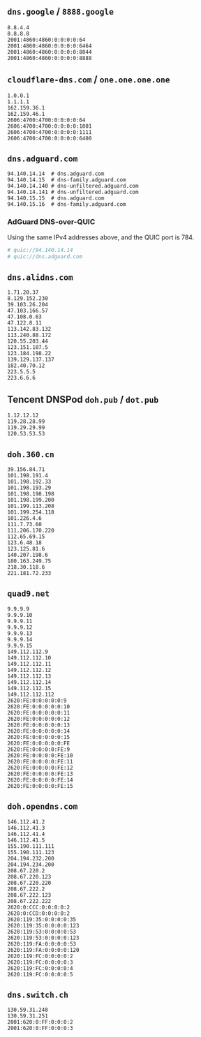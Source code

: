 ## `dns.google` / `8888.google`

```
8.8.4.4
8.8.8.8
2001:4860:4860:0:0:0:0:64
2001:4860:4860:0:0:0:0:6464
2001:4860:4860:0:0:0:0:8844
2001:4860:4860:0:0:0:0:8888
```

## `cloudflare-dns.com` / `one.one.one.one`

```
1.0.0.1
1.1.1.1
162.159.36.1
162.159.46.1
2606:4700:4700:0:0:0:0:64
2606:4700:4700:0:0:0:0:1001
2606:4700:4700:0:0:0:0:1111
2606:4700:4700:0:0:0:0:6400
```

## `dns.adguard.com`

```
94.140.14.14  # dns.adguard.com
94.140.14.15  # dns-family.adguard.com
94.140.14.140 # dns-unfiltered.adguard.com
94.140.14.141 # dns-unfiltered.adguard.com
94.140.15.15  # dns.adguard.com
94.140.15.16  # dns-family.adguard.com
```

### AdGuard DNS-over-QUIC

Using the same IPv4 addresses above, and the QUIC port is 784.

```bash
# quic://94.140.14.14
# quic://dns.adguard.com

```


## `dns.alidns.com`

```
1.71.20.37
8.129.152.230
39.103.26.204
47.103.166.57
47.108.0.63
47.122.8.11
113.142.83.132
113.240.88.172
120.55.203.44
123.151.107.5
123.184.198.22
139.129.137.137
182.40.70.12
223.5.5.5
223.6.6.6
```

## Tencent DNSPod `doh.pub` / `dot.pub`

```
1.12.12.12
119.28.28.99
119.29.29.99
120.53.53.53
```

## `doh.360.cn`

```
39.156.84.71
101.198.191.4
101.198.192.33
101.198.193.29
101.198.198.198
101.198.199.200
101.199.113.208
101.199.254.118
101.226.4.6
111.7.73.60
111.206.170.220
112.65.69.15
123.6.48.18
123.125.81.6
140.207.198.6
180.163.249.75
218.30.118.6
221.181.72.233
```

## `quad9.net`

```
9.9.9.9
9.9.9.10
9.9.9.11
9.9.9.12
9.9.9.13
9.9.9.14
9.9.9.15
149.112.112.9
149.112.112.10
149.112.112.11
149.112.112.12
149.112.112.13
149.112.112.14
149.112.112.15
149.112.112.112
2620:FE:0:0:0:0:0:9
2620:FE:0:0:0:0:0:10
2620:FE:0:0:0:0:0:11
2620:FE:0:0:0:0:0:12
2620:FE:0:0:0:0:0:13
2620:FE:0:0:0:0:0:14
2620:FE:0:0:0:0:0:15
2620:FE:0:0:0:0:0:FE
2620:FE:0:0:0:0:FE:9
2620:FE:0:0:0:0:FE:10
2620:FE:0:0:0:0:FE:11
2620:FE:0:0:0:0:FE:12
2620:FE:0:0:0:0:FE:13
2620:FE:0:0:0:0:FE:14
2620:FE:0:0:0:0:FE:15
```

## `doh.opendns.com`

```
146.112.41.2
146.112.41.3
146.112.41.4
146.112.41.5
155.190.111.111
155.190.111.123
204.194.232.200
204.194.234.200
208.67.220.2
208.67.220.123
208.67.220.220
208.67.222.2
208.67.222.123
208.67.222.222
2620:0:CCC:0:0:0:0:2
2620:0:CCD:0:0:0:0:2
2620:119:35:0:0:0:0:35
2620:119:35:0:0:0:0:123
2620:119:53:0:0:0:0:53
2620:119:53:0:0:0:0:123
2620:119:FA:0:0:0:0:53
2620:119:FA:0:0:0:0:120
2620:119:FC:0:0:0:0:2
2620:119:FC:0:0:0:0:3
2620:119:FC:0:0:0:0:4
2620:119:FC:0:0:0:0:5
```

## `dns.switch.ch`

```
130.59.31.248
130.59.31.251
2001:620:0:FF:0:0:0:2
2001:620:0:FF:0:0:0:3
```
